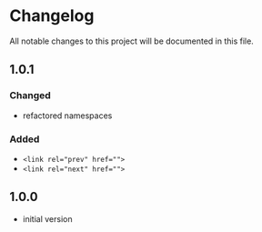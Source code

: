 # Changelog
All notable changes to this project will be documented in this file.

## 1.0.1

### Changed
- refactored namespaces

### Added
- `<link rel="prev" href="">`
- `<link rel="next" href="">`

## 1.0.0

- initial version